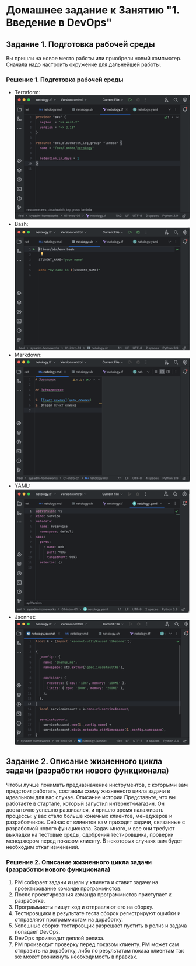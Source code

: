 #  Домашнее задание к Занятию "1. Введение в DevOps"

## Задание 1. Подготовка рабочей среды
Вы пришли на новое место работы или приобрели новый компьютер. Сначала надо настроить окружение для дальнейшей работы.

### Решение 1. Подготовка рабочей среды
- Terraform: ![](./img/tf.png)
- Bash: ![](./img/sh.png)
- Markdown: ![](./img/md.png)
- YAML: ![](./img/yaml.png)
- Jsonnet: ![](./img/jsonnet.png)

## Задание 2. Описание жизненного цикла задачи (разработки нового функционала)
Чтобы лучше понимать предназначение инструментов, с которыми вам предстоит работать, составим схему жизненного цикла задачи в идеальном для вас случае.
Описание истории
Представьте, что вы работаете в стартапе, который запустил интернет-магазин. Он достаточно успешно развивался, и пришло время налаживать процессы: у вас стало больше конечных клиентов, менеджеров и разработчиков.
Сейчас от клиентов вам приходят задачи, связанные с разработкой нового функционала. Задач много, и все они требуют выкладки на тестовые среды, одобрения тестировщика, проверки менеджером перед показом клиенту. В некоторых случаях вам будет необходим откат изменений.

### Решение 2. Описание жизненного цикла задачи (разработки нового функционала)

1. PM собирает задачи и цели у клиента и ставит задачу на проектирование команде программистов. 
2. После проектирования команда программистов приступает к разработке.
3. Программисты пишут код и отправляют его на сборку.
4. Тестировщики в результате теста сборок регистрируют ошибки и отправляют программистам на доработку.
5. Успешные сборки тестировщик разрешает пустить в релиз и задача попадает DevOps.
6. DevOps производит деплой релиза.
7. PM производит проверку перед показом клиенту. PM может сам отправить на доработку, либо по результатам показа клиентам так же может возникнуть необходимость в правках.

